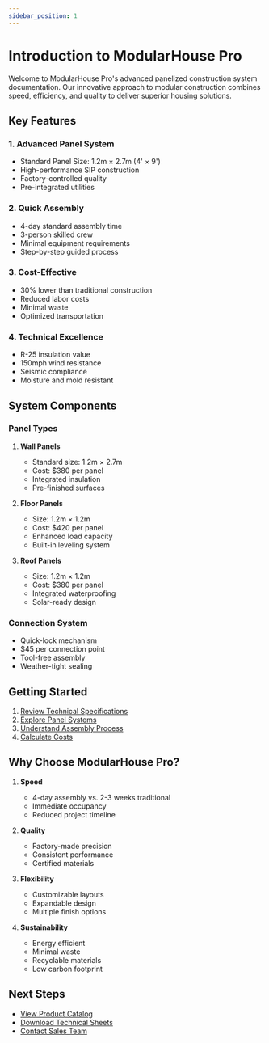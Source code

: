 ```yaml
---
sidebar_position: 1
---
```


# Introduction to ModularHouse Pro

Welcome to ModularHouse Pro's advanced panelized construction system documentation. Our innovative approach to modular construction combines speed, efficiency, and quality to deliver superior housing solutions.

## Key Features

### 1. Advanced Panel System
- Standard Panel Size: 1.2m × 2.7m (4' × 9')
- High-performance SIP construction
- Factory-controlled quality
- Pre-integrated utilities

### 2. Quick Assembly
- 4-day standard assembly time
- 3-person skilled crew
- Minimal equipment requirements
- Step-by-step guided process

### 3. Cost-Effective
- 30% lower than traditional construction
- Reduced labor costs
- Minimal waste
- Optimized transportation

### 4. Technical Excellence
- R-25 insulation value
- 150mph wind resistance
- Seismic compliance
- Moisture and mold resistant

## System Components

### Panel Types
1. **Wall Panels**
   - Standard size: 1.2m × 2.7m
   - Cost: $380 per panel
   - Integrated insulation
   - Pre-finished surfaces

2. **Floor Panels**
   - Size: 1.2m × 1.2m
   - Cost: $420 per panel
   - Enhanced load capacity
   - Built-in leveling system

3. **Roof Panels**
   - Size: 1.2m × 1.2m
   - Cost: $380 per panel
   - Integrated waterproofing
   - Solar-ready design

### Connection System
- Quick-lock mechanism
- $45 per connection point
- Tool-free assembly
- Weather-tight sealing

## Getting Started

1. [Review Technical Specifications](./technical-specs.md)
2. [Explore Panel Systems](./panels.md)
3. [Understand Assembly Process](/assembly-guide)
4. [Calculate Costs](/cost-calculator)

## Why Choose ModularHouse Pro?

1. **Speed**
   - 4-day assembly vs. 2-3 weeks traditional
   - Immediate occupancy
   - Reduced project timeline

2. **Quality**
   - Factory-made precision
   - Consistent performance
   - Certified materials

3. **Flexibility**
   - Customizable layouts
   - Expandable design
   - Multiple finish options

4. **Sustainability**
   - Energy efficient
   - Minimal waste
   - Recyclable materials
   - Low carbon footprint

## Next Steps

- [View Product Catalog](/product-catalog)
- [Download Technical Sheets](./technical-specs.md)
- [Contact Sales Team](/contact)
